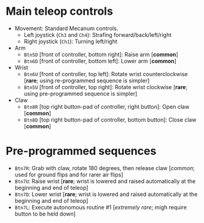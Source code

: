 Main teleop controls
====================

* Movement: Standard Mecanum controls.
  * Left joystick (`Ch3` and `Ch4`): Strafing forward/back/left/right
  * Right joystick (`Ch1`): Turning left/right
* Arm
  * `Btn5D` [front of controller, bottom right]: Raise arm [**common**]
  * `Btn6D` [front of controller, bottom left]: Lower arm [**common**]
* Wrist
  * `Btn6U` [front of controller, top left]: Rotate wrist counterclockwise [**rare**; using re-programmed sequence is simpler]
  * `Btn5U` [front of controller, top right]: Rotate wrist clockwise [**rare**; using pre-programmed sequence is simpler]
* Claw
  * `Btn8R` [top right button-pad of controller, right button]: Open claw [**common**]
  * `Btn8D` [top right button-pad of controller, bottom button]: Close claw [**common**]

Pre-programmed sequences
========================

* `Btn7R`: Grab with claw, rotate 180 degrees, then release claw [*common*; used for ground flips and for rarer air flips]
* `Btn7U`: Raise wrist [**rare**; wrist is lowered and raised automatically at the beginning and end of teleop]
* `Btn7D`: Lower wrist [**rare**; wrist is lowered and raised automatically at the beginning and end of teleop]
* `Btn7L`: Execute autonomous routine #1 [*extremely rare*; migh require button to be held down]
